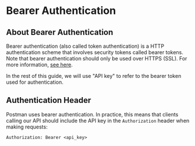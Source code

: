 # Bearer Authentication

## About Bearer Authentication

Bearer authentication (also called token authentication) is a HTTP authentication scheme that involves security tokens called bearer tokens. Note that bearer authentication should only be used over HTTPS (SSL). For more information, [see here](https://swagger.io/docs/specification/authentication/bearer-authentication/).

In the rest of this guide, we will use "API key" to refer to the bearer token used for authentication.

## Authentication Header

Postman uses bearer authentication. In practice, this means that clients calling our API should include the API key in the `Authorization` header when making requests:

```http
Authorization: Bearer <api_key>
```
